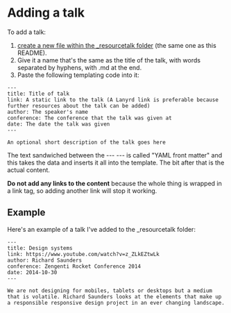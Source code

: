 # Adding a talk

To add a talk:

1. [create a new file within the _resourcetalk folder](https://github.com/maban/styleguides/new/gh-pages/_resourcetalk) (the same one as this README). 
2. Give it a name that's the same as the title of the talk, with words separated by hyphens, with .md at the end.
3. Paste the following templating code into it:

```
---
title: Title of talk
link: A static link to the talk (A Lanyrd link is preferable because further resources about the talk can be added)
author: The speaker's name
conference: The conference that the talk was given at
date: The date the talk was given
---

An optional short description of the talk goes here
```

The text sandwiched between the --- --- is called "YAML front matter" and this takes the data and inserts it all into the template. The bit after that is the actual content.

**Do not add any links to the content** because the whole thing is wrapped in a link tag, so adding another link will stop it working.

## Example

Here's an example of a talk I've added to the _resourcetalk folder:

```
---
title: Design systems
link: https://www.youtube.com/watch?v=z_ZLkEZtwLk
author: Richard Saunders
conference: Zengenti Rocket Conference 2014
date: 2014-10-30
---

We are not designing for mobiles, tablets or desktops but a medium that is volatile. Richard Saunders looks at the elements that make up a responsible responsive design project in an ever changing landscape.
```
